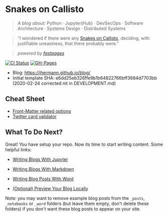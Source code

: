 [//]: # (This template replaces README.md when someone creates a new repo with the fastpages template.)

# Snakes on Callisto

> *A blog about:* Python · Jupyter(Hub) · DevSecOps · Software Architecture · Systems Design · Distributed Systems

> “I wondered if there were any [Snakes on Callisto](https://www.goodreads.com/book/show/3880793-lankar-of-callisto), deciding, with justifiable uneasiness, that there probably were.”

> _powered by [fastpages](https://github.com/fastai/fastpages)_

[![CI Status](https://github.com/jhermann/blog/workflows/CI/badge.svg)](https://github.com/jhermann/blog/actions?query=workflow%3ACI)
[![GH-Pages](https://github.com/jhermann/blog/workflows/GH-Pages%20Status/badge.svg)](https://github.com/jhermann/blog/actions?query=workflow%3A%22GH-Pages+Status%22)

 * Blog: https://jhermann.github.io/blog/
 * Initial template SHA: e6dd25eb326ffe9b1b64822766bff3684d7703bb (2020-02-24 corrected nit in DEVELOPMENT.md)

## Cheat Sheet

 * [Front-Matter related options](https://github.com/fastai/fastpages#front-matter-related-options)
 * [Twitter card validator](https://cards-dev.twitter.com/validator)


## What To Do Next?
Great!  You have setup your repo.  Now its time to start writing content.  Some helpful links:

- [Writing Blogs With Jupyter](https://github.com/fastai/fastpages#writing-blog-posts-with-jupyter)

- [Writing Blogs With Markdown](https://github.com/fastai/fastpages#writing-blog-posts-with-markdown)

- [Writing Blog Posts With Word](https://github.com/fastai/fastpages#writing-blog-posts-with-microsoft-word)

- [(Optional) Preview Your Blog Locally](DEVELOPMENT.md)

Note: you may want to remove example blog posts from the `_posts`,  `_notebooks` or `_word` folders (but leave them empty, don't delete these folders) if you don't want these blog posts to appear on your site.
